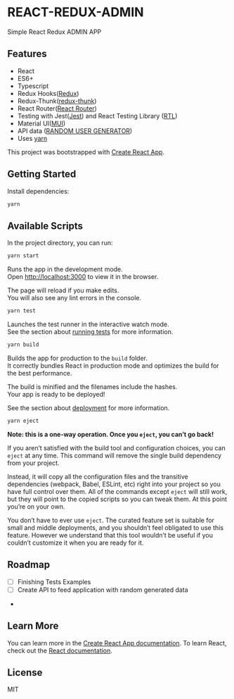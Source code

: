 # REACT-REDUX-ADMIN

Simple React Redux ADMIN APP

## Features

 - React
 - ES6+
 - Typescript
 - Redux Hooks([Redux](https://redux.js.org/))
 - Redux-Thunk([redux-thunk](https://github.com/reduxjs/redux-thunk))
 - React Router([React Router](https://reactrouter.com/)) 
 - Testing with Jest([Jest](https://jestjs.io/)) and React Testing Library ([RTL](https://testing-library.com/docs/react-testing-library/intro/))
 - Material UI([MUI](https://material-ui.com/))
 - API data ([RANDOM USER GENERATOR](https://randomuser.me/))
 - Uses [yarn](https://yarnpkg.com)

This project was bootstrapped with [Create React App](https://github.com/facebook/create-react-app).

## Getting Started

Install dependencies:

```bash
yarn
```

## Available Scripts

In the project directory, you can run:

```bash
yarn start
```

Runs the app in the development mode.\
Open [http://localhost:3000](http://localhost:3000) to view it in the browser.

The page will reload if you make edits.\
You will also see any lint errors in the console.

```bash
yarn test
```

Launches the test runner in the interactive watch mode.\
See the section about [running tests](https://facebook.github.io/create-react-app/docs/running-tests) for more information.

```bash
yarn build
```

Builds the app for production to the `build` folder.\
It correctly bundles React in production mode and optimizes the build for the best performance.

The build is minified and the filenames include the hashes.\
Your app is ready to be deployed!

See the section about [deployment](https://facebook.github.io/create-react-app/docs/deployment) for more information.

```bash
yarn eject
```

**Note: this is a one-way operation. Once you `eject`, you can’t go back!**

If you aren’t satisfied with the build tool and configuration choices, you can `eject` at any time. This command will remove the single build dependency from your project.

Instead, it will copy all the configuration files and the transitive dependencies (webpack, Babel, ESLint, etc) right into your project so you have full control over them. All of the commands except `eject` will still work, but they will point to the copied scripts so you can tweak them. At this point you’re on your own.

You don’t have to ever use `eject`. The curated feature set is suitable for small and middle deployments, and you shouldn’t feel obligated to use this feature. However we understand that this tool wouldn’t be useful if you couldn’t customize it when you are ready for it.


## Roadmap
- [ ] Finishing Tests Examples
- [ ] Create API to feed application with random generated data
- 
## Learn More
You can learn more in the [Create React App documentation](https://facebook.github.io/create-react-app/docs/getting-started).
To learn React, check out the [React documentation](https://reactjs.org/).

## License
MIT
